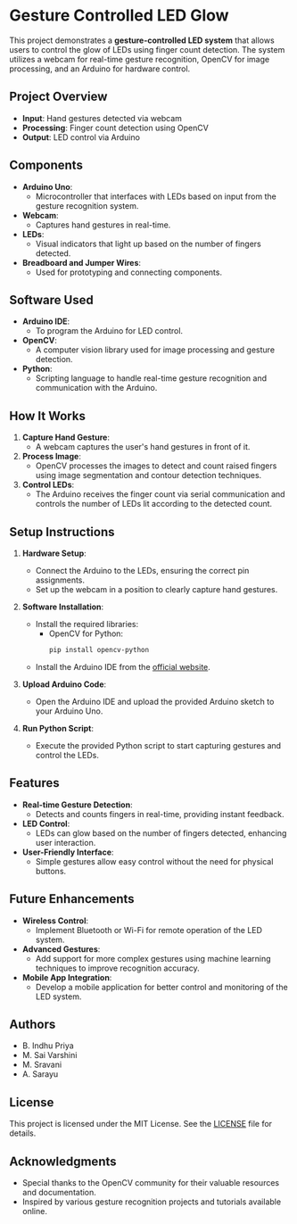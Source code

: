 # Gesture Controlled LED Glow

This project demonstrates a **gesture-controlled LED system** that allows users to control the glow of LEDs using finger count detection. The system utilizes a webcam for real-time gesture recognition, OpenCV for image processing, and an Arduino for hardware control.

## Project Overview

- **Input**: Hand gestures detected via webcam
- **Processing**: Finger count detection using OpenCV
- **Output**: LED control via Arduino

## Components

- **Arduino Uno**: 
  - Microcontroller that interfaces with LEDs based on input from the gesture recognition system.
- **Webcam**: 
  - Captures hand gestures in real-time.
- **LEDs**: 
  - Visual indicators that light up based on the number of fingers detected.
- **Breadboard and Jumper Wires**: 
  - Used for prototyping and connecting components.

## Software Used

- **Arduino IDE**: 
  - To program the Arduino for LED control.
- **OpenCV**: 
  - A computer vision library used for image processing and gesture detection.
- **Python**: 
  - Scripting language to handle real-time gesture recognition and communication with the Arduino.

## How It Works

1. **Capture Hand Gesture**: 
   - A webcam captures the user's hand gestures in front of it.
2. **Process Image**: 
   - OpenCV processes the images to detect and count raised fingers using image segmentation and contour detection techniques.
3. **Control LEDs**: 
   - The Arduino receives the finger count via serial communication and controls the number of LEDs lit according to the detected count.

## Setup Instructions

1. **Hardware Setup**:
   - Connect the Arduino to the LEDs, ensuring the correct pin assignments.
   - Set up the webcam in a position to clearly capture hand gestures.

2. **Software Installation**:
   - Install the required libraries:
     - OpenCV for Python: 
       ```bash
       pip install opencv-python
       ```
   - Install the Arduino IDE from the [official website](https://www.arduino.cc/en/software).

3. **Upload Arduino Code**:
   - Open the Arduino IDE and upload the provided Arduino sketch to your Arduino Uno.

4. **Run Python Script**:
   - Execute the provided Python script to start capturing gestures and control the LEDs.

## Features

- **Real-time Gesture Detection**: 
  - Detects and counts fingers in real-time, providing instant feedback.
- **LED Control**: 
  - LEDs can glow based on the number of fingers detected, enhancing user interaction.
- **User-Friendly Interface**: 
  - Simple gestures allow easy control without the need for physical buttons.

## Future Enhancements

- **Wireless Control**: 
  - Implement Bluetooth or Wi-Fi for remote operation of the LED system.
- **Advanced Gestures**: 
  - Add support for more complex gestures using machine learning techniques to improve recognition accuracy.
- **Mobile App Integration**: 
  - Develop a mobile application for better control and monitoring of the LED system.

## Authors

- B. Indhu Priya
- M. Sai Varshini
- M. Sravani
- A. Sarayu

## License

This project is licensed under the MIT License. See the [LICENSE](LICENSE) file for details.

## Acknowledgments

- Special thanks to the OpenCV community for their valuable resources and documentation.
- Inspired by various gesture recognition projects and tutorials available online.

